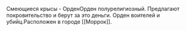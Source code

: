 Смеющиеся крысы - ОрденОрден полурелигиозный. Предлагают покровительство и берут за это деньги. Орден воителей и убийц.Расположен в городе [[Моррок]].